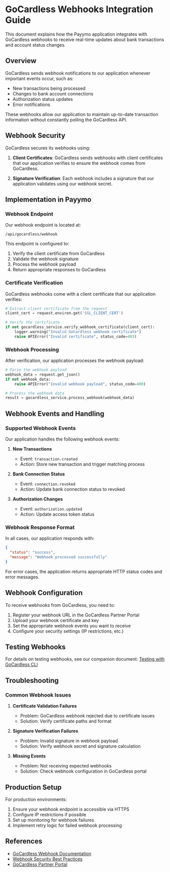 # GoCardless Webhooks Integration Guide

This document explains how the Payymo application integrates with GoCardless webhooks to receive real-time updates about bank transactions and account status changes.

## Overview

GoCardless sends webhook notifications to our application whenever important events occur, such as:
- New transactions being processed
- Changes to bank account connections
- Authorization status updates
- Error notifications

These webhooks allow our application to maintain up-to-date transaction information without constantly polling the GoCardless API.

## Webhook Security

GoCardless secures its webhooks using:

1. **Client Certificates**: GoCardless sends webhooks with client certificates that our application verifies to ensure the webhook comes from GoCardless.

2. **Signature Verification**: Each webhook includes a signature that our application validates using our webhook secret.

## Implementation in Payymo

### Webhook Endpoint

Our webhook endpoint is located at:
```
/api/gocardless/webhook
```

This endpoint is configured to:
1. Verify the client certificate from GoCardless
2. Validate the webhook signature
3. Process the webhook payload
4. Return appropriate responses to GoCardless

### Certificate Verification

GoCardless webhooks come with a client certificate that our application verifies:

```python
# Extract client certificate from the request
client_cert = request.environ.get('SSL_CLIENT_CERT')

# Verify the certificate
if not gocardless_service.verify_webhook_certificate(client_cert):
    logger.warning("Invalid GoCardless webhook certificate")
    raise APIError("Invalid certificate", status_code=403)
```

### Webhook Processing

After verification, our application processes the webhook payload:

```python
# Parse the webhook payload
webhook_data = request.get_json()
if not webhook_data:
    raise APIError("Invalid webhook payload", status_code=400)

# Process the webhook data
result = gocardless_service.process_webhook(webhook_data)
```

## Webhook Events and Handling

### Supported Webhook Events

Our application handles the following webhook events:

1. **New Transactions**
   - Event: `transaction.created`
   - Action: Store new transaction and trigger matching process

2. **Bank Connection Status**
   - Event: `connection.revoked`
   - Action: Update bank connection status to revoked

3. **Authorization Changes**
   - Event: `authorization.updated`
   - Action: Update access token status

### Webhook Response Format

In all cases, our application responds with:

```json
{
  "status": "success",
  "message": "Webhook processed successfully"
}
```

For error cases, the application returns appropriate HTTP status codes and error messages.

## Webhook Configuration

To receive webhooks from GoCardless, you need to:

1. Register your webhook URL in the GoCardless Partner Portal
2. Upload your webhook certificate and key
3. Set the appropriate webhook events you want to receive
4. Configure your security settings (IP restrictions, etc.)

## Testing Webhooks

For details on testing webhooks, see our companion document:
[Testing with GoCardless CLI](testing_with_gocardless_cli.md)

## Troubleshooting

### Common Webhook Issues

1. **Certificate Validation Failures**
   - Problem: GoCardless webhook rejected due to certificate issues
   - Solution: Verify certificate paths and format

2. **Signature Verification Failures**
   - Problem: Invalid signature in webhook payload
   - Solution: Verify webhook secret and signature calculation

3. **Missing Events**
   - Problem: Not receiving expected webhooks
   - Solution: Check webhook configuration in GoCardless portal

## Production Setup

For production environments:

1. Ensure your webhook endpoint is accessible via HTTPS
2. Configure IP restrictions if possible
3. Set up monitoring for webhook failures
4. Implement retry logic for failed webhook processing

## References

- [GoCardless Webhook Documentation](https://developer.gocardless.com/api-reference#webhooks)
- [Webhook Security Best Practices](https://developer.gocardless.com/resources/webhook-security)
- [GoCardless Partner Portal](https://manage.gocardless.com/partner)
